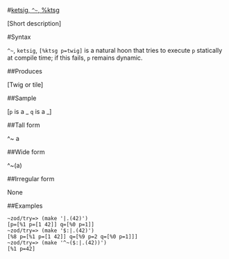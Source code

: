 #[ketsig, `^~`, %ktsg](#ktsg)

[Short description]

#Syntax

`^~`, `ketsig`, `[%ktsg p=twig]` is a natural hoon that
tries to execute `p` statically at compile time; if this fails, `p` remains dynamic.

##Produces

[Twig or tile]

##Sample

[`p` is a _
`q` is a _]

##Tall form

^~  a

##Wide form

^~(a)

##Irregular form

None

##Examples

    ~zod/try=> (make '|.(42)')
    [p=[%1 p=[1 42]] q=[%0 p=1]]
    ~zod/try=> (make '$:|.(42)')
    [%8 p=[%1 p=[1 42]] q=[%9 p=2 q=[%0 p=1]]]
    ~zod/try=> (make '^~($:|.(42))')
    [%1 p=42]

